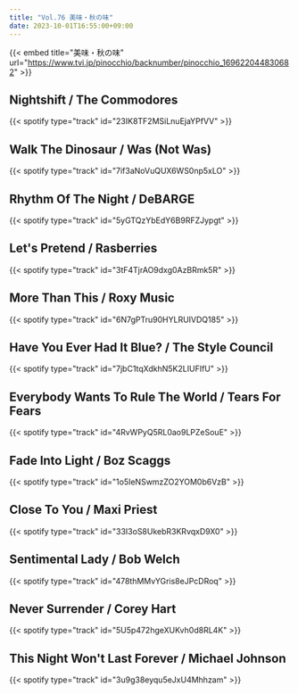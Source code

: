 ```yaml
---
title: "Vol.76 美味・秋の味"
date: 2023-10-01T16:55:00+09:00
---
```


{{< embed title="美味・秋の味" url="https://www.tvi.jp/pinocchio/backnumber/pinocchio_169622044830682" >}}

## Nightshift / The Commodores
{{< spotify type="track" id="23IK8TF2MSiLnuEjaYPfVV" >}}

## Walk The Dinosaur / Was (Not Was)
{{< spotify type="track" id="7if3aNoVuQUX6WS0np5xLO" >}}

## Rhythm Of The Night / DeBARGE
{{< spotify type="track" id="5yGTQzYbEdY6B9RFZJypgt" >}}

## Let's Pretend / Rasberries
{{< spotify type="track" id="3tF4TjrAO9dxg0AzBRmk5R" >}}

## More Than This / Roxy Music
{{< spotify type="track" id="6N7gPTru90HYLRUIVDQ185" >}}

## Have You Ever Had It Blue? / The Style Council
{{< spotify type="track" id="7jbC1tqXdkhN5K2LIUFIfU" >}}

## Everybody Wants To Rule The World / Tears For Fears
{{< spotify type="track" id="4RvWPyQ5RL0ao9LPZeSouE" >}}

## Fade Into Light / Boz Scaggs
{{< spotify type="track" id="1o5IeNSwmzZO2YOM0b6VzB" >}}

## Close To You / Maxi Priest
{{< spotify type="track" id="33I3oS8UkebR3KRvqxD9X0" >}}

## Sentimental Lady / Bob Welch
{{< spotify type="track" id="478thMMvYGris8eJPcDRoq" >}}

## Never Surrender / Corey Hart
{{< spotify type="track" id="5U5p472hgeXUKvh0d8RL4K" >}}

## This Night Won't Last Forever / Michael Johnson
{{< spotify type="track" id="3u9g38eyqu5eJxU4Mhhzam" >}}